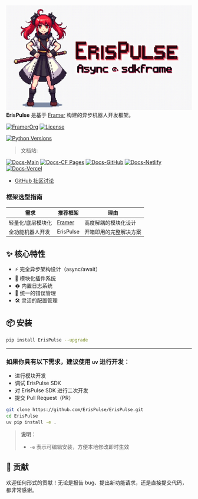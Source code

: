 ![](./.github/assets/erispulse_logo.png)
**ErisPulse** 是基于 [Framer](https://github.com/FramerOrg/Framer) 构建的异步机器人开发框架。

[![FramerOrg](https://img.shields.io/badge/合作伙伴-FramerOrg-blue?style=flat-square)](https://github.com/FramerOrg)
[![License](https://img.shields.io/github/license/ErisPulse/ErisPulse?style=flat-square)](https://github.com/ErisPulse/ErisPulse/blob/main/LICENSE)

[![Python Versions](https://img.shields.io/pypi/pyversions/ErisPulse?style=flat-square)](https://pypi.org/project/ErisPulse/)

> 文档站:

[![Docs-Main](https://img.shields.io/badge/docs-main_site-blue?style=flat-square)](https://www.erisdev.com/docs)
[![Docs-CF Pages](https://img.shields.io/badge/docs-cloudflare-blue?style=flat-square)](https://erispulse.pages.dev/docs)
[![Docs-GitHub](https://img.shields.io/badge/docs-github-blue?style=flat-square)](https://erispulse.github.io/docs)
[![Docs-Netlify](https://img.shields.io/badge/docs-netlify-blue?style=flat-square)](https://erispulse.netlify.app/docs)
[![Docs-Vercel](https://img.shields.io/badge/docs-vercel-blue?style=flat-square)](https://erispulse.vercel.app/docs)

- [GitHub 社区讨论](https://github.com/ErisPulse/ErisPulse/discussions)

### 框架选型指南
| 需求          | 推荐框架       | 理由                          |
|-------------------|----------------|-----------------------------|
| 轻量化/底层模块化 | [Framer](https://github.com/FramerOrg/Framer) | 高度解耦的模块化设计          |
| 全功能机器人开发  | ErisPulse      | 开箱即用的完整解决方案        |

## ✨ 核心特性
- ⚡ 完全异步架构设计（async/await）
- 🧩 模块化插件系统
- � 内置日志系统
- 🛑 统一的错误管理
- 🛠️ 灵活的配置管理

## 📦 安装

```bash
pip install ErisPulse --upgrade
```

---

### 如果你具有以下需求，建议使用 `uv` 进行开发：
- 进行模块开发
- 调试 ErisPulse SDK
- 对 ErisPulse SDK 进行二次开发
- 提交 Pull Request（PR）

```bash
git clone https://github.com/ErisPulse/ErisPulse.git
cd ErisPulse
uv pip install -e .
```

> **说明**：
> - `-e` 表示可编辑安装，方便本地修改即时生效

## 🤝 贡献

欢迎任何形式的贡献！无论是报告 bug、提出新功能请求，还是直接提交代码，都非常感谢。